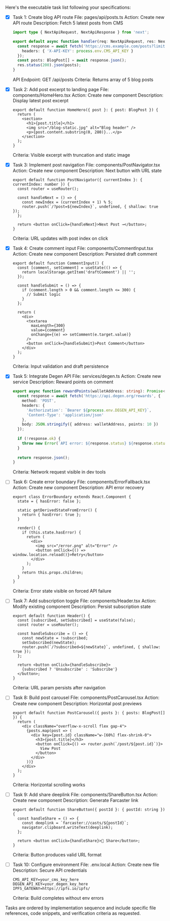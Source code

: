 Here's the executable task list following your specifications:

- [x] Task 1: Create blog API route
  File: pages/api/posts.ts
  Action: Create new API route
  Description: Fetch 5 latest posts from CMS
  ```typescript
  import type { NextApiRequest, NextApiResponse } from 'next';
  
  export default async function handler(req: NextApiRequest, res: NextApiResponse) {
    const response = await fetch('https://cms.example.com/posts?limit=5', {
      headers: { 'X-API-KEY': process.env.CMS_API_KEY }
    });
    const posts: BlogPost[] = await response.json();
    res.status(200).json(posts);
  }
  ```
  API Endpoint: GET /api/posts
  Criteria: Returns array of 5 blog posts

- [x] Task 2: Add post excerpt to landing page
  File: components/HomeHero.tsx
  Action: Create new component
  Description: Display latest post excerpt
  ```tsx
  export default function HomeHero({ post }: { post: BlogPost }) {
    return (
      <section>
        <h1>{post.title}</h1>
        <img src="/blog-static.jpg" alt="Blog header" />
        <p>{post.content.substring(0, 280)}...</p>
      </section>
    );
  }
  ```
  Criteria: Visible excerpt with truncation and static image

- [x] Task 3: Implement post navigation
  File: components/PostNavigator.tsx
  Action: Create new component
  Description: Next button with URL state
  ```tsx
  export default function PostNavigator({ currentIndex }: { currentIndex: number }) {
    const router = useRouter();
    
    const handleNext = () => {
      const newIndex = (currentIndex + 1) % 5;
      router.push(`/?post=${newIndex}`, undefined, { shallow: true });
    };

    return <button onClick={handleNext}>Next Post →</button>;
  }
  ```
  Criteria: URL updates with post index on click

- [x] Task 4: Create comment input
  File: components/CommentInput.tsx
  Action: Create new component
  Description: Persisted draft comment
  ```tsx
  export default function CommentInput() {
    const [comment, setComment] = useState(() => {
      return localStorage.getItem('draftComment') || '';
    });

    const handleSubmit = () => {
      if (comment.length > 0 && comment.length <= 300) {
        // Submit logic
      }
    };

    return (
      <div>
        <textarea 
          maxLength={300}
          value={comment}
          onChange={(e) => setComment(e.target.value)}
        />
        <button onClick={handleSubmit}>Post Comment</button>
      </div>
    );
  }
  ```
  Criteria: Input validation and draft persistence

- [x] Task 5: Integrate Degen API
  File: services/degen.ts
  Action: Create new service
  Description: Reward points on comment
  ```typescript
  export async function rewardPoints(walletAddress: string): Promise<any> {
    const response = await fetch('https://api.degen.org/rewards', {
      method: 'POST',
      headers: {
        'Authorization': `Bearer ${process.env.DEGEN_API_KEY}`,
        'Content-Type': 'application/json'
      },
      body: JSON.stringify({ address: walletAddress, points: 10 })
    });
    
    if (!response.ok) {
      throw new Error(`API error: ${response.status} ${response.statusText}`);
    }
    
    return response.json();
  }
  ```
  Criteria: Network request visible in dev tools

- [ ] Task 6: Create error boundary
  File: components/ErrorFallback.tsx
  Action: Create new component
  Description: API error recovery
  ```tsx
  export class ErrorBoundary extends React.Component {
    state = { hasError: false };

    static getDerivedStateFromError() {
      return { hasError: true };
    }

    render() {
      if (this.state.hasError) {
        return (
          <div>
            <img src="/error.png" alt="Error" />
            <button onClick={() => window.location.reload()}>Retry</button>
          </div>
        );
      }
      return this.props.children;
    }
  }
  ```
  Criteria: Error state visible on forced API failure

- [ ] Task 7: Add subscription toggle
  File: components/Header.tsx
  Action: Modify existing component
  Description: Persist subscription state
  ```tsx
  export default function Header() {
    const [subscribed, setSubscribed] = useState(false);
    const router = useRouter();

    const handleSubscribe = () => {
      const newState = !subscribed;
      setSubscribed(newState);
      router.push(`/?subscribed=${newState}`, undefined, { shallow: true });
    };

    return <button onClick={handleSubscribe}>
      {subscribed ? 'Unsubscribe' : 'Subscribe'}
    </button>;
  }
  ```
  Criteria: URL param persists after navigation

- [ ] Task 8: Build post carousel
  File: components/PostCarousel.tsx
  Action: Create new component
  Description: Horizontal post previews
  ```tsx
  export default function PostCarousel({ posts }: { posts: BlogPost[] }) {
    return (
      <div className="overflow-x-scroll flex gap-4">
        {posts.map(post => (
          <div key={post.id} className="w-[60%] flex-shrink-0">
            <h3>{post.title}</h3>
            <button onClick={() => router.push(`/post/${post.id}`)}>
              View Post
            </button>
          </div>
        ))}
      </div>
    );
  }
  ```
  Criteria: Horizontal scrolling works

- [ ] Task 9: Add share deeplink
  File: components/ShareButton.tsx
  Action: Create new component
  Description: Generate Farcaster link
  ```tsx
  export default function ShareButton({ postId }: { postId: string }) {
    const handleShare = () => {
      const deeplink = `farcaster://casts/${postId}`;
      navigator.clipboard.writeText(deeplink);
    };

    return <button onClick={handleShare}>📡 Share</button>;
  }
  ```
  Criteria: Button produces valid URL format

- [ ] Task 10: Configure environment
  File: .env.local
  Action: Create new file
  Description: Secure API credentials
  ```env
  CMS_API_KEY=your_cms_key_here
  DEGEN_API_KEY=your_degen_key_here
  IPFS_GATEWAY=https://ipfs.io/ipfs/
  ```
  Criteria: Build completes without env errors

Tasks are ordered by implementation sequence and include specific file references, code snippets, and verification criteria as requested.
